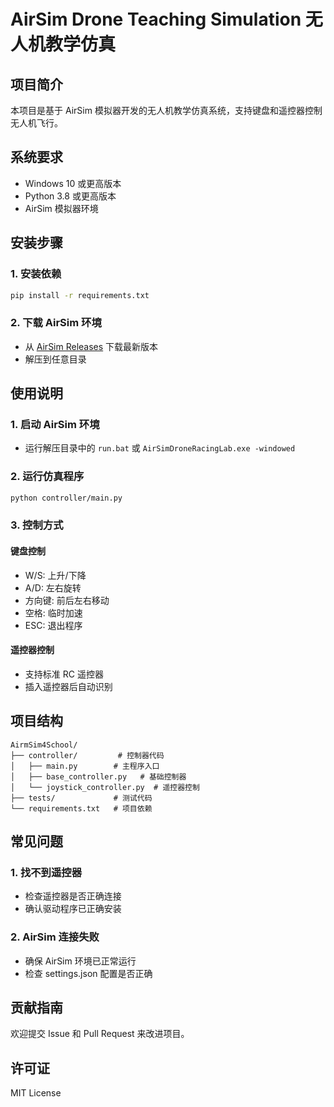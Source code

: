 # AirSim Drone Teaching Simulation 无人机教学仿真

## 项目简介
本项目是基于 AirSim 模拟器开发的无人机教学仿真系统，支持键盘和遥控器控制无人机飞行。

## 系统要求
- Windows 10 或更高版本
- Python 3.8 或更高版本
- AirSim 模拟器环境

## 安装步骤

### 1. 安装依赖
```bash
pip install -r requirements.txt
```

### 2. 下载 AirSim 环境
- 从 [AirSim Releases](https://github.com/microsoft/AirSim/releases) 下载最新版本
- 解压到任意目录

## 使用说明

### 1. 启动 AirSim 环境
- 运行解压目录中的 `run.bat` 或 `AirSimDroneRacingLab.exe -windowed`

### 2. 运行仿真程序
```bash
python controller/main.py
```

### 3. 控制方式

#### 键盘控制
- W/S: 上升/下降
- A/D: 左右旋转
- 方向键: 前后左右移动
- 空格: 临时加速
- ESC: 退出程序

#### 遥控器控制
- 支持标准 RC 遥控器
- 插入遥控器后自动识别

## 项目结构
```
AirmSim4School/
├── controller/         # 控制器代码
│   ├── main.py        # 主程序入口
│   ├── base_controller.py   # 基础控制器
│   └── joystick_controller.py  # 遥控器控制
├── tests/             # 测试代码
└── requirements.txt   # 项目依赖
```

## 常见问题

### 1. 找不到遥控器
- 检查遥控器是否正确连接
- 确认驱动程序已正确安装

### 2. AirSim 连接失败
- 确保 AirSim 环境已正常运行
- 检查 settings.json 配置是否正确

## 贡献指南
欢迎提交 Issue 和 Pull Request 来改进项目。

## 许可证
MIT License
